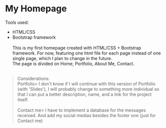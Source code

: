 # My Homepage

Tools used:
  - HTML/CSS
  - Bootstrap framework
<br><br>
This is my first homepage created with HTML/CSS + Bootstrap framework. For now, featuring one html file for each page instead of one single page, which I plan to change in the future.<br>
The page is divided on Home, Portfolio, About Me, Contact.
<br><br>
>Considerations: <br>
>Portfolio> I don't know if I will continue with this version of Portfolio (with 'Slides'), I will probably change to something more individual so that I can put a better description, name, and a link for the project itself.<br><br>
>Contact me> I have to implement a database for the messages received. And add my social medias besides the footer one (just for Contact me)
